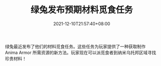 ﻿---
title: "绿兔发布预期材料觅食任务"
date: 2021-12-10T21:57:40+08:00
lastmod: 2021-12-10T16:45:40+08:00
draft: false
authors: ["Kurt"]
description: "绿兔最近发布了他们的材料觅食任务。这些任务为玩家提供了一种获取制作 Anima Armor 所需资源的新方法。玩家现在可以派觅食者到纳米乌托邦区域寻找珍贵材料！"
featuredImage: "green-rabbit-releases-anticipated-materials-foraging-missions.png"
tags: ["Strategy Game","策略游戏","Play to Earn"]
categories: ["news"]
news: ["策略游戏"]
weight: 
lightgallery: true
pinned: false
recommend: false
recommend1: false
---

绿兔最近发布了他们的材料觅食任务。这些任务为玩家提供了一种获取制作 Anima Armor 所需资源的新方法。玩家现在可以派觅食者到纳米乌托邦区域寻找珍贵材料！

<!--more-->

